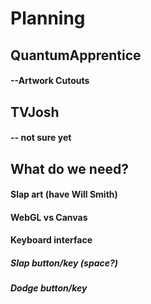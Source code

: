 # Planning

## QuantumApprentice 
#### --Artwork Cutouts

## TVJosh
#### -- not sure yet

## What do we need?
#### Slap art (have Will Smith)
#### WebGL vs Canvas
#### Keyboard interface
##### Slap button/key (space?)
##### Dodge button/key